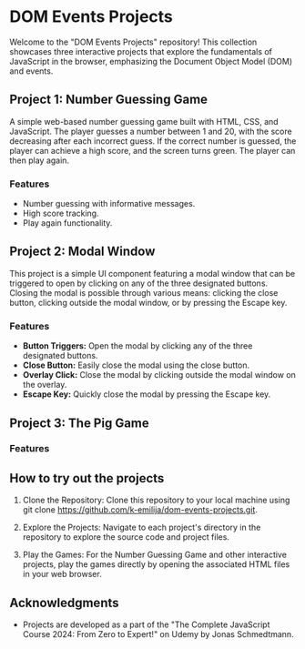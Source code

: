 # DOM Events Projects

Welcome to the "DOM Events Projects" repository! This collection showcases three interactive projects that explore the fundamentals of JavaScript in the browser, emphasizing the Document Object Model (DOM) and events.

## Project 1: Number Guessing Game

A simple web-based number guessing game built with HTML, CSS, and JavaScript. The player guesses a number between 1 and 20, with the score decreasing after each incorrect guess. If the correct number is guessed, the player can achieve a high score, and the screen turns green. The player can then play again.

### Features

- Number guessing with informative messages.
- High score tracking.
- Play again functionality.

## Project 2: Modal Window

This project is a simple UI component featuring a modal window that can be triggered to open by clicking on any of the three designated buttons. Closing the modal is possible through various means: clicking the close button, clicking outside the modal window, or by pressing the Escape key.

### Features

- **Button Triggers:** Open the modal by clicking any of the three designated buttons.
- **Close Button:** Easily close the modal using the close button.
- **Overlay Click:** Close the modal by clicking outside the modal window on the overlay.
- **Escape Key:** Quickly close the modal by pressing the Escape key.

## Project 3: The Pig Game

### Features


## How to try out the projects

1. Clone the Repository:
Clone this repository to your local machine using git clone https://github.com/k-emilija/dom-events-projects.git.

2. Explore the Projects:
Navigate to each project's directory in the repository to explore the source code and project files.

4. Play the Games:
For the Number Guessing Game and other interactive projects, play the games directly by opening the associated HTML files in your web browser.


## Acknowledgments

- Projects are developed as a part of the "The Complete JavaScript Course 2024: From Zero to Expert!" on Udemy by Jonas Schmedtmann.
